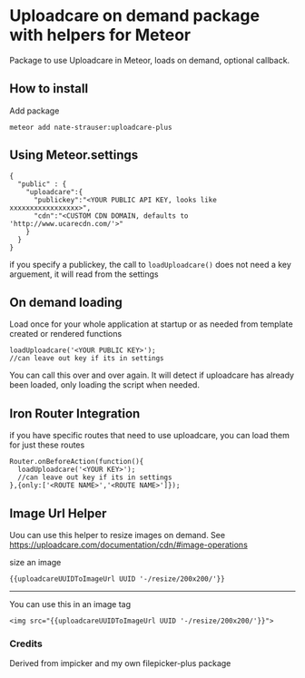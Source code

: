 # Uploadcare on demand package with helpers for Meteor

Package to use Uploadcare in Meteor, loads on demand, optional callback.

## How to install

Add package
```
meteor add nate-strauser:uploadcare-plus
```

## Using Meteor.settings

```
{
  "public" : {
    "uploadcare":{
      "publickey":"<YOUR PUBLIC API KEY, looks like xxxxxxxxxxxxxxxxx>",
      "cdn":"<CUSTOM CDN DOMAIN, defaults to 'http://www.ucarecdn.com/'>"
    }
  }
}
```
if you specify a publickey, the call to `loadUploadcare()` does not need a key arguement, it will read from the settings


## On demand loading

Load once for your whole application at startup or as needed from template created or rendered functions
```
loadUploadcare('<YOUR PUBLIC KEY>');
//can leave out key if its in settings
```

You can call this over and over again.  It will detect if uploadcare has already been loaded, only loading the script when needed.

## Iron Router Integration

if you have specific routes that need to use uploadcare, you can load them for just these routes
```
Router.onBeforeAction(function(){
  loadUploadcare('<YOUR KEY>');
  //can leave out key if its in settings
},{only:['<ROUTE NAME>','<ROUTE NAME>']});
```

## Image Url Helper
Uou can use this helper to resize images on demand.  See https://uploadcare.com/documentation/cdn/#image-operations


size an image
```
{{uploadcareUUIDToImageUrl UUID '-/resize/200x200/'}}
```


-----

You can use this in an image tag
```
<img src="{{uploadcareUUIDToImageUrl UUID '-/resize/200x200/'}}">
```


### Credits
Derived from impicker and my own filepicker-plus package

